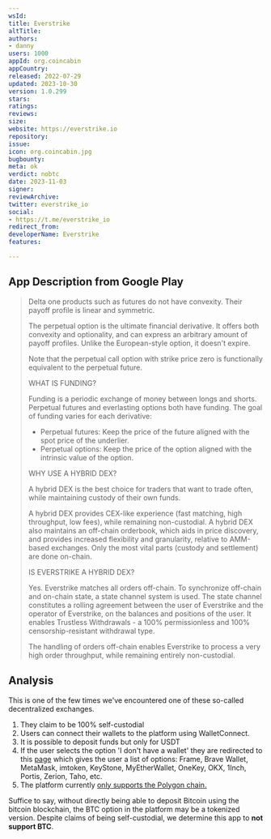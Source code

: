 ```yaml
---
wsId: 
title: Everstrike
altTitle: 
authors:
- danny 
users: 1000
appId: org.coincabin
appCountry: 
released: 2022-07-29
updated: 2023-10-30
version: 1.0.299
stars: 
ratings: 
reviews: 
size: 
website: https://everstrike.io
repository: 
issue: 
icon: org.coincabin.jpg
bugbounty: 
meta: ok
verdict: nobtc
date: 2023-11-03
signer: 
reviewArchive: 
twitter: everstrike_io
social:
- https://t.me/everstrike_io 
redirect_from: 
developerName: Everstrike
features: 

---
```


## App Description from Google Play

> Delta one products such as futures do not have convexity. Their payoff profile is linear and symmetric.
>
> The perpetual option is the ultimate financial derivative. It offers both convexity and optionality, and can express an arbitrary amount of payoff profiles. Unlike the European-style option, it doesn't expire.
>
> Note that the perpetual call option with strike price zero is functionally equivalent to the perpetual future.
>
> WHAT IS FUNDING?
>
> Funding is a periodic exchange of money between longs and shorts. Perpetual futures and everlasting options both have funding. The goal of funding varies for each derivative:
>
> - Perpetual futures: Keep the price of the future aligned with the spot price of the underlier.
> - Perpetual options: Keep the price of the option aligned with the intrinsic value of the option.
>
> WHY USE A HYBRID DEX?
>
> A hybrid DEX is the best choice for traders that want to trade often, while maintaining custody of their own funds.
>
> A hybrid DEX provides CEX-like experience (fast matching, high throughput, low fees), while remaining non-custodial. A hybrid DEX also maintains an off-chain orderbook, which aids in price discovery, and provides increased flexibility and granularity, relative to AMM-based exchanges. Only the most vital parts (custody and settlement) are done on-chain.
>
> IS EVERSTRIKE A HYBRID DEX?
>
> Yes. Everstrike matches all orders off-chain. To synchronize off-chain and on-chain state, a state channel system is used. The state channel constitutes a rolling agreement between the user of Everstrike and the operator of Everstrike, on the balances and positions of the user. It enables Trustless Withdrawals - a 100% permissionless and 100% censorship-resistant withdrawal type.
>
> The handling of orders off-chain enables Everstrike to process a very high order throughput, while remaining entirely non-custodial.

## Analysis 

This is one of the few times we've encountered one of these so-called decentralized exchanges.

1. They claim to be 100% self-custodial
2. Users can connect their wallets to the platform using WalletConnect. 
3. It is possible to deposit funds but only for USDT
4. If the user selects the option 'I don't have a wallet' they are redirected to this [page](https://ethereum.org/en/wallets/find-wallet/#main-content) which gives the user a list of options: Frame, Brave Wallet, MetaMask, imtoken, KeyStone, MyEtherWallet, OneKey, OKX, 1Inch, Portis, Zerion, Taho, etc.
5. The platform currently [only supports the Polygon chain.](https://everstrike.io/) 

Suffice to say, without directly being able to deposit Bitcoin using the bitcoin blockchain, the BTC option in the platform may be a tokenized version. Despite claims of being self-custodial, we determine this app to **not support BTC**.

